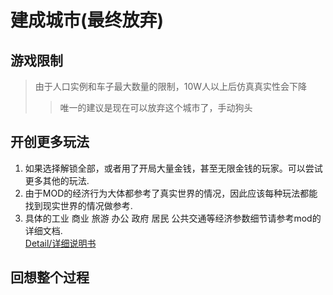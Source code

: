 # 建成城市(最终放弃)

## 游戏限制
> 由于人口实例和车子最大数量的限制，10W人以上后仿真真实性会下降<br>
>> 唯一的建议是现在可以放弃这个城市了，手动狗头<br>

## 开创更多玩法
1. 如果选择解锁全部，或者用了开局大量金钱，甚至无限金钱的玩家。可以尝试更多其他的玩法. <br>
2. 由于MOD的经济行为大体都参考了真实世界的情况，因此应该每种玩法都能找到现实世界的情况做参考. <br>
3. 具体的工业 商业 旅游 办公 政府 居民 公共交通等经济参数细节请参考mod的详细文档.<br>
[Detail/详细说明书](https://github.com/pcfantasy/RealCity/wiki) <br>

## 回想整个过程
